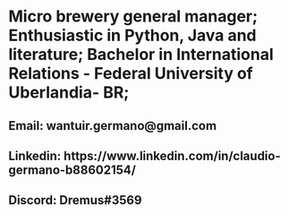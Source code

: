 <h1>Micro brewery general manager; Enthusiastic in Python, Java and literature; Bachelor in International Relations - Federal University of Uberlandia- BR;</h1>
 
 <h2>Email: wantuir.germano@gmail.com</h2>
 <h2>Linkedin: https://www.linkedin.com/in/claudio-germano-b88602154/</h2>
 <h2>Discord: Dremus#3569</h2>

<!---
claudio-germano/claudio-germano is a ✨ special ✨ repository because its `README.md` (this file) appears on your GitHub profile.
You can click the Preview link to take a look at your changes.
--->
